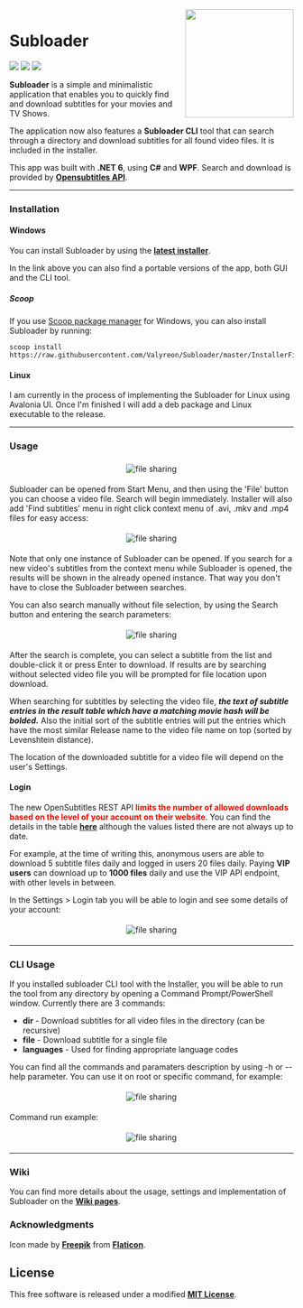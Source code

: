 <img align="right" height="192px" src="https://raw.githubusercontent.com/Valyreon/Subloader/master/subtitles.png"/>

# Subloader
![](https://img.shields.io/badge/Price-Free-brightgreen.svg)
![](https://img.shields.io/badge/License-MIT-blue.svg)
![](https://img.shields.io/badge/Release-1.6.0-blue.svg)

**Subloader** is a simple and minimalistic application that enables you to quickly find and download subtitles for your movies and TV Shows.

The application now also features a **Subloader CLI** tool that can search through a directory and download subtitles for all found video files. It is included in the installer.

This app was built with **.NET 6**, using **C#** and **WPF**. Search and download is provided by **[Opensubtitles API](http://www.opensubtitles.com/)**.

---

### Installation

#### Windows

You can install Subloader by using the **[latest installer](https://github.com/Valyreon/Subloader/releases/latest)**.

In the link above you can also find a portable versions of the app, both GUI and the CLI tool.

##### Scoop
If you use [Scoop package manager](https://scoop.sh/) for Windows, you can also install Subloader by running:

```
scoop install https://raw.githubusercontent.com/Valyreon/Subloader/master/InstallerFiles/Scoop/subloader.json
```

#### Linux
I am currently in the process of implementing the Subloader for Linux using Avalonia UI. Once I'm finished I will add a deb package and Linux executable to the release.

---

### Usage

<p align="center"><img src="./Screenshots/mainView.png?raw=true" title="file sharing" align="center" hspace="5" vspace="5">

Subloader can be opened from Start Menu, and then using the 'File' button you can choose a video file. Search will begin immediately. Installer will also add 'Find subtitles' menu in right click context menu of .avi, .mkv and .mp4 files for easy access:

<p align="center"><img src="./Screenshots/contextMenu.png?raw=true" title="file sharing" align="center" hspace="5" vspace="5">

Note that only one instance of Subloader can be opened. If you search for a new video's subtitles from the context menu while Subloader is opened, the results will be shown in the already opened instance. That way you don't have to close the Subloader between searches.

You can also search manually without file selection, by using the Search button and entering the search parameters:

<p align="center"><img src="./Screenshots/searchView.png?raw=true" title="file sharing" align="center" hspace="5" vspace="5">

After the search is complete, you can select a subtitle from the list and double-click it or press Enter to download. If results are by searching without selected video file you will be prompted for file location upon download.

When searching for subtitles by selecting the video file, **_the text of subtitle entries in the result table which have a matching movie hash will be bolded._** Also the initial sort of the subtitle entries will put the entries which have the most similar Release name to the video file name on top (sorted by Levenshtein distance).

The location of the downloaded subtitle for a video file will depend on the user's Settings.

#### Login

The new OpenSubtitles REST API <span style="color:red">**limits the number of allowed downloads based on the level of your account on their website**</span>. You can find the details in the table **[here](https://www.opensubtitles.com/en/support_us/)** although the values listed there are not always up to date.

For example, at the time of writing this, anonymous users are able to download 5 subtitle files daily and logged in users 20 files daily. Paying **VIP users** can download up to **1000 files** daily and use the VIP API endpoint, with other levels in between.

In the Settings > Login tab you will be able to login and see some details of your account:

<p align="center"><img src="./Screenshots/loggedInView.png?raw=true" title="file sharing" align="center" hspace="5" vspace="5">

---

### CLI Usage

If you installed subloader CLI tool with the Installer, you will be able to run the tool from any directory by opening a Command Prompt/PowerShell window. Currently there are 3 commands:

* **dir** - Download subtitles for all video files in the directory (can be recursive)
* **file** - Download subtitle for a single file
* **languages** - Used for finding appropriate language codes

You can find all the commands and paramaters description by using -h or --help parameter. You can use it on root or specific command, for example:

<p align="center"><img src="./Screenshots/terminalDirHelp.png?raw=true" title="file sharing" align="center" hspace="5" vspace="5">

Command run example:

<p align="center"><img src="./Screenshots/dirRunCommand.png?raw=true" title="file sharing" align="center" hspace="5" vspace="5">

---

### Wiki

You can find more details about the usage, settings and implementation of Subloader on the **[Wiki pages](https://github.com/Valyreon/Subloader/wiki)**.

### Acknowledgments

Icon made by **[Freepik](https://www.flaticon.com/authors/freepik)** from **[Flaticon](https://www.flaticon.com )**.

License
----

This free software is released under a modified **[MIT License](https://opensource.org/licenses/MIT)**.
